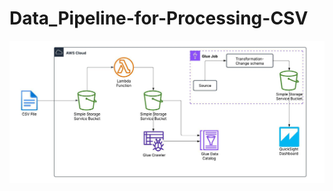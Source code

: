 # Data_Pipeline-for-Processing-CSV

![te](https://github.com/YomiDavies/Data_Pipeline-for-Processing-CSV/blob/main/Architecture%20for%20DataPipeline%20processing.jpeg)

